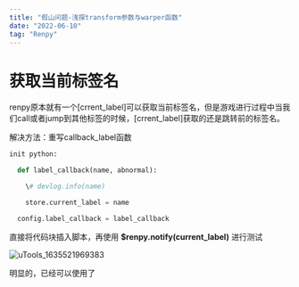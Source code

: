 ```yaml
---
title: "假山问题-浅探transform参数与warper函数"
date: "2022-06-10"
tag: "Renpy"
---
```


# 获取当前标签名

renpy原本就有一个[crrent_label]可以获取当前标签名，但是游戏进行过程中当我们call或者jump到其他标签的时候，[crrent_label]获取的还是跳转前的标签名。

解决方法：重写callback_label函数

```python
init python:

  def label_callback(name, abnormal):

​    \# devlog.info(name)

​    store.current_label = name

  config.label_callback = label_callback
```

直接将代码块插入脚本，再使用  **$renpy.notify(current_label)** 进行测试

![uTools_1635521969383](https://cdn.jsdelivr.net/gh/Zhuxb-Clouds/PicDepot/img/202212091144728.png)

明显的，已经可以使用了